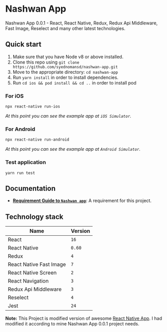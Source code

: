 Nashwan App
===================

Nashwan App 0.0.1 - React, React Native, Redux, Redux Api Middleware, Fast Image, Reselect and many other latest technologies.

## Quick start

1.  Make sure that you have Node v8 or above installed.
2.  Clone this repo using `git clone https://github.com/syednomansd/nashwan-app.git`
3.  Move to the appropriate directory: `cd nashwan-app`
4.  Run `yarn install` in order to install dependencies.
5.  Run `cd ios && pod install && cd ..` in order to install pod

### For iOS

```
npx react-native run-ios
```

_At this point you can see the example app at `iOS Simulator`._

### For Android

```
npx react-native run-android
```

_At this point you can see the example app at `Android Simulator`._


### Test application
```
yarn run test
```

## Documentation

- [**Requirement Guide to `Nashwan app`**](doc/doc.pdf): A requirement for this project.

## Technology stack

| Name | Version |
| ------ | ------ |
| React | `16` |
| React Native | `0.60` |
| Redux | `4` |
| React Native Fast Image | `7` |
| React Native Screen | `2` |
| React Navigation | `3` |
| Redux Api Middleware | `3` |
| Reselect | `4` |
| Jest | `24` |

**Note:** This Project is modified version of awesome [React Native App](https://github.com/facebook/react-native). I had modified it according to mine Nashwan App 0.0.1 project needs.
